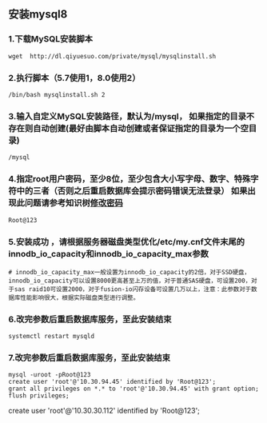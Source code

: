 ## 安装mysql8

### 1.下载MySQL安装脚本

```shell
wget  http://dl.qiyuesuo.com/private/mysql/mysqlinstall.sh
```

### 2.执行脚本（5.7使用1，8.0使用2）

```shell
/bin/bash mysqlinstall.sh 2
```

### 3.输入自定义MySQL安装路径，默认为/mysql， 如果指定的目录不存在则自动创建(最好由脚本自动创建或者保证指定的目录为一个空目录)

```shell
/mysql
```

### 4.指定root用户密码，至少8位，至少包含大小写字母、数字、特殊字符中的三者（否则之后重启数据库会提示密码错误无法登录） 如果出现此问题请参考知识树[修改密码]()

```shell
Root@123
```

### 5.安装成功 ，请根据服务器磁盘类型优化/etc/my.cnf文件末尾的innodb_io_capacity和innodb_io_capacity_max参数

```config
# innodb_io_capacity_max一般设置为innodb_io_capacity的2倍，对于SSD硬盘，innodb_io_capacity可以设置8000更高甚至上万的值，对于普通SAS硬盘，可设置200，对于sas raid10可设置2000，对于fusion-io闪存设备可设置几万以上，注意：此参数对于数据库性能影响很大，根据实际磁盘类型进行调整。
```

### 6.改完参数后重启数据库服务，至此安装结束

```shell
systemctl restart mysqld
```

### 7.改完参数后重启数据库服务，至此安装结束

```mysql
mysql -uroot -pRoot@123
create user 'root'@'10.30.94.45' identified by 'Root@123';
grant all privileges on *.* to 'root'@'10.30.94.45' with grant option;
flush privileges;
```

create user 'root'@'10.30.30.112' identified by 'Root@123';